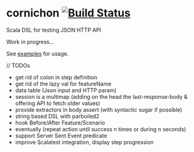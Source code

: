 cornichon [![Build Status](https://travis-ci.org/agourlay/cornichon.png?branch=master)](https://travis-ci.org/agourlay/cornichon)
=========

Scala DSL for testing JSON HTTP API

Work in progress...

See [examples](https://github.com/agourlay/cornichon/blob/master/src/test/scala/com/github/agourlay/cornichon/examples) for usage.

// TODOs
- get rid of colon in step definition
- get rid of the lazy val for featureName
- data table (Json input and HTTP param)
- session is a multimap (adding on the head the last-response-body & offering API to fetch older values)
- provide extractors in body assert (with syntactic sugar if possible)
- string based DSL with parboiled2
- hook Before/After Feature/Scenario
- eventually (repeat action until success n times or during n seconds)
- support Server Sent Event predicate
- improve Scalatest integration, display step progression